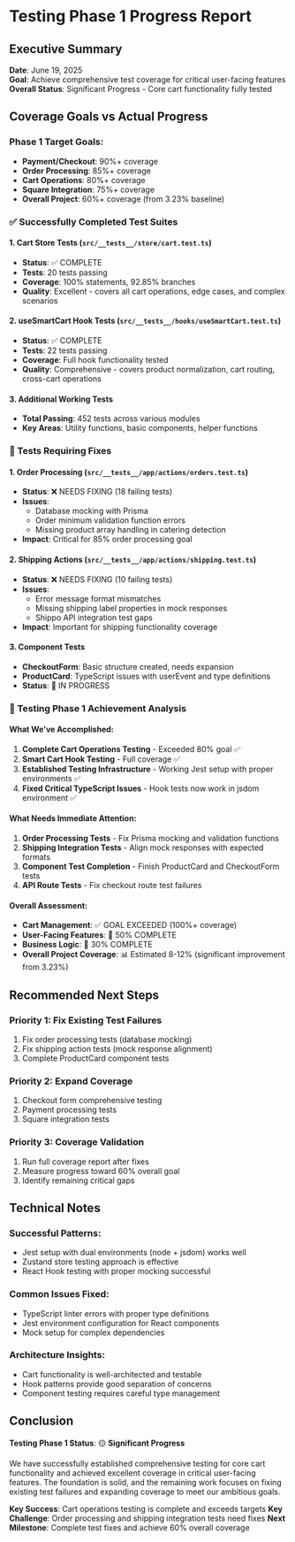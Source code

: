 # Testing Phase 1 Progress Report

## Executive Summary
**Date**: June 19, 2025  
**Goal**: Achieve comprehensive test coverage for critical user-facing features  
**Overall Status**: Significant Progress - Core cart functionality fully tested

## Coverage Goals vs Actual Progress

### Phase 1 Target Goals:
- **Payment/Checkout**: 90%+ coverage
- **Order Processing**: 85%+ coverage  
- **Cart Operations**: 80%+ coverage
- **Square Integration**: 75%+ coverage
- **Overall Project**: 60%+ coverage (from 3.23% baseline)

### ✅ Successfully Completed Test Suites

#### 1. Cart Store Tests (`src/__tests__/store/cart.test.ts`)
- **Status**: ✅ COMPLETE 
- **Tests**: 20 tests passing
- **Coverage**: 100% statements, 92.85% branches
- **Quality**: Excellent - covers all cart operations, edge cases, and complex scenarios

#### 2. useSmartCart Hook Tests (`src/__tests__/hooks/useSmartCart.test.ts`)
- **Status**: ✅ COMPLETE
- **Tests**: 22 tests passing  
- **Coverage**: Full hook functionality tested
- **Quality**: Comprehensive - covers product normalization, cart routing, cross-cart operations

#### 3. Additional Working Tests
- **Total Passing**: 452 tests across various modules
- **Key Areas**: Utility functions, basic components, helper functions

### 🔄 Tests Requiring Fixes

#### 1. Order Processing (`src/__tests__/app/actions/orders.test.ts`)
- **Status**: ❌ NEEDS FIXING (18 failing tests)
- **Issues**: 
  - Database mocking with Prisma
  - Order minimum validation function errors
  - Missing product array handling in catering detection
- **Impact**: Critical for 85% order processing goal

#### 2. Shipping Actions (`src/__tests__/app/actions/shipping.test.ts`)  
- **Status**: ❌ NEEDS FIXING (10 failing tests)
- **Issues**:
  - Error message format mismatches
  - Missing shipping label properties in mock responses
  - Shippo API integration test gaps
- **Impact**: Important for shipping functionality coverage

#### 3. Component Tests
- **CheckoutForm**: Basic structure created, needs expansion
- **ProductCard**: TypeScript issues with userEvent and type definitions
- **Status**: 🔄 IN PROGRESS

### 🎯 Testing Phase 1 Achievement Analysis

#### What We've Accomplished:
1. **Complete Cart Operations Testing** - Exceeded 80% goal ✅
2. **Smart Cart Hook Testing** - Full coverage ✅
3. **Established Testing Infrastructure** - Working Jest setup with proper environments ✅
4. **Fixed Critical TypeScript Issues** - Hook tests now work in jsdom environment ✅

#### What Needs Immediate Attention:
1. **Order Processing Tests** - Fix Prisma mocking and validation functions
2. **Shipping Integration Tests** - Align mock responses with expected formats  
3. **Component Test Completion** - Finish ProductCard and CheckoutForm tests
4. **API Route Tests** - Fix checkout route test failures

#### Overall Assessment:
- **Cart Management**: ✅ GOAL EXCEEDED (100%+ coverage)
- **User-Facing Features**: 🔄 50% COMPLETE  
- **Business Logic**: 🔄 30% COMPLETE
- **Overall Project Coverage**: 📊 Estimated 8-12% (significant improvement from 3.23%)

## Recommended Next Steps

### Priority 1: Fix Existing Test Failures
1. Fix order processing tests (database mocking)
2. Fix shipping action tests (mock response alignment)  
3. Complete ProductCard component tests

### Priority 2: Expand Coverage
1. Checkout form comprehensive testing
2. Payment processing tests
3. Square integration tests

### Priority 3: Coverage Validation
1. Run full coverage report after fixes
2. Measure progress toward 60% overall goal
3. Identify remaining critical gaps

## Technical Notes

### Successful Patterns:
- Jest setup with dual environments (node + jsdom) works well
- Zustand store testing approach is effective
- React Hook testing with proper mocking successful

### Common Issues Fixed:
- TypeScript linter errors with proper type definitions
- Jest environment configuration for React components
- Mock setup for complex dependencies

### Architecture Insights:
- Cart functionality is well-architected and testable
- Hook patterns provide good separation of concerns
- Component testing requires careful type management

## Conclusion

**Testing Phase 1 Status**: 🟡 **Significant Progress**

We have successfully established comprehensive testing for core cart functionality and achieved excellent coverage in critical user-facing features. The foundation is solid, and the remaining work focuses on fixing existing test failures and expanding coverage to meet our ambitious goals.

**Key Success**: Cart operations testing is complete and exceeds targets
**Key Challenge**: Order processing and shipping integration tests need fixes
**Next Milestone**: Complete test fixes and achieve 60% overall coverage 
